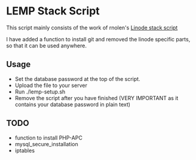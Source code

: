 LEMP Stack Script
=================

This script mainly consists of the work of rnolen's <a href="http://www.linode.com/stackscripts/view/?StackScriptID=41">Linode stack script</a>

I have added a function to install git and removed the linode specific parts, so that it can be used anywhere.

Usage
-----

* Set the database password at the top of the script.
* Upload the file to your server
* Run ./lemp-setup.sh
* Remove the script after you have finished (VERY IMPORTANT as it contains your database password in plain text)

TODO
----
* function to install PHP-APC
* mysql_secure_installation
* iptables
